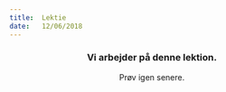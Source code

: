 ```yaml
---
title:  Lektie
date:   12/06/2018
---
```


### <center>Vi arbejder på denne lektion.</center>
<center>Prøv igen senere.</center>